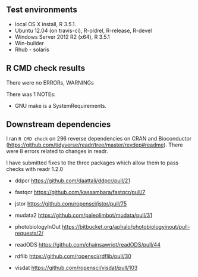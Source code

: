 ## Test environments
* local OS X install, R 3.5.1.
* Ubuntu 12.04 (on travis-ci), R-oldrel, R-release, R-devel
* Windows Server 2012 R2 (x64), R 3.5.1
* Win-builder
* Rhub - solaris

## R CMD check results
There were no ERRORs, WARNINGs

There was 1 NOTEs:

* GNU make is a SystemRequirements.

## Downstream dependencies
I ran `R CMD check` on 296 reverse dependencies on CRAN and Bioconductor
(https://github.com/tidyverse/readr/tree/master/revdep#readme). There were 8 errors
related to changes in readr.

I have submitted fixes to the three packages which allow them to pass checks
with readr 1.2.0

* ddpcr
  https://github.com/daattali/ddpcr/pull/21

* fastqcr
  https://github.com/kassambara/fastqcr/pull/7

* jstor
  https://github.com/ropensci/jstor/pull/75

* mudata2
  https://github.com/paleolimbot/mudata/pull/31

* photobiologyInOut
  https://bitbucket.org/aphalo/photobiologyinout/pull-requests/2/

* readODS
  https://github.com/chainsawriot/readODS/pull/44

* rdflib
  https://github.com/ropensci/rdflib/pull/30

* visdat
  https://github.com/ropensci/visdat/pull/103
